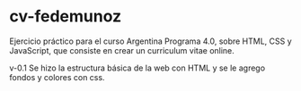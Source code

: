 # cv-fedemunoz
Ejercicio práctico para el curso Argentina Programa 4.0, sobre HTML, CSS y JavaScript, que consiste en crear un curriculum vitae online.

v-0.1
Se hizo la estructura básica de la web con HTML y se le agrego fondos y colores con css.
